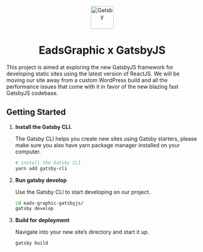 <p align="center">
  <a href="https://next.gatsbyjs.org">
    <img alt="Gatsby" src="https://www.gatsbyjs.org/monogram.svg" width="60" />
  </a>
</p>
<h1 align="center">
  EadsGraphic x GatsbyJS
</h1>

This project is aimed at exploring the new GatsbyJS framework for developing static sites using the latest version of ReactJS. We will be moving our site away from a custom WordPress build and all the performance issues that come with it in favor of the new blazing fast GatsbyJS codebase.

## Getting Started

1. **Install the Gatsby CLI.**

   The Gatsby CLI helps you create new sites using Gatsby starters, please make sure you also have yarn package manager installed on your computer.

   ```sh
   # install the Gatsby CLI
   yarn add gatsby-cli
   ```

2. **Run gatsby develop**

   Use the Gatsby CLI to start developing on our project.

   ```sh
   cd eads-graphic-gatsbyjs/
   gatsby develop
   ```

3. **Build for deployment**

   Navigate into your new site’s directory and start it up.

   ```sh
   gatsby build
   ```
